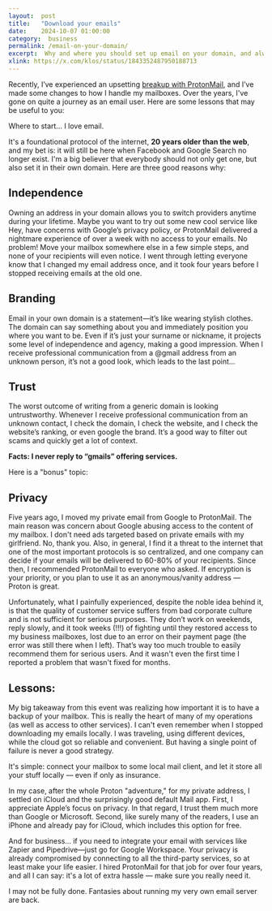 ```yaml
---
layout:  post
title:   "Download your emails"
date:    2024-10-07 01:00:00
category:  business
permalink: /email-on-your-domain/
excerpt:  Why and where you should set up email on your domain, and always download your mailbox locally. Post-ProtonMail drama notes and lessons.
xlink: https://x.com/klos/status/1843352487950188713
---
```


Recently, I’ve experienced an upsetting [breakup with ProtonMail](https://x.com/klos/status/1838812841467613334), and I’ve made some changes to how I handle my mailboxes. Over the years, I've gone on quite a journey as an email user. Here are some lessons that may be useful to you:

Where to start… I love email.

It's a foundational protocol of the internet, **20 years older than the web**, and my bet is: it will still be here when Facebook and Google Search no longer exist. I'm a big believer that everybody should not only get one, but also set it in their own domain. Here are three good reasons why:

## Independence
Owning an address in your domain allows you to switch providers anytime during your lifetime. Maybe you want to try out some new cool service like Hey, have concerns with Google’s privacy policy, or ProtonMail delivered a nightmare experience of over a week with no access to your emails. No problem! Move your mailbox somewhere else in a few simple steps, and none of your recipients will even notice. I went through letting everyone know that I changed my email address once, and it took four years before I stopped receiving emails at the old one.

## Branding
Email in your own domain is a statement—it’s like wearing stylish clothes. The domain can say something about you and immediately position you where you want to be. Even if it’s just your surname or nickname, it projects some level of independence and agency, making a good impression. When I receive professional communication from a @gmail address from an unknown person, it’s not a good look, which leads to the last point…

## Trust
The worst outcome of writing from a generic domain is looking untrustworthy. Whenever I receive professional communication from an unknown contact, I check the domain, I check the website, and I check the website’s ranking, or even google the brand. It’s a good way to filter out scams and quickly get a lot of context.

**Facts: I never reply to “gmails” offering services.**

Here is a "bonus" topic:

## Privacy
Five years ago, I moved my private email from Google to ProtonMail. The main reason was concern about Google abusing access to the content of my mailbox. I don't need ads targeted based on private emails with my girlfriend. No, thank you. Also, in general, I find it a threat to the internet that one of the most important protocols is so centralized, and one company can decide if your emails will be delivered to 60-80% of your recipients. Since then, I recommended ProtonMail to everyone who asked. If encryption is your priority, or you plan to use it as an anonymous/vanity address — Proton is great.

Unfortunately, what I painfully experienced, despite the noble idea behind it, is that the quality of customer service suffers from bad corporate culture and is not sufficient for serious purposes. They don’t work on weekends, reply slowly, and it took weeks (!!!) of fighting until they restored access to my business mailboxes, lost due to an error on their payment page (the error was still there when I left). That’s way too much trouble to easily recommend them for serious users. And it wasn't even the first time I reported a problem that wasn't fixed for months.

## Lessons:
My big takeaway from this event was realizing how important it is to have a backup of your mailbox. This is really the heart of many of my operations (as well as access to other services). I can't even remember when I stopped downloading my emails locally. I was traveling, using different devices, while the cloud got so reliable and convenient. But having a single point of failure is never a good strategy.

It's simple: connect your mailbox to some local mail client, and let it store all your stuff locally — even if only as insurance.

In my case, after the whole Proton "adventure," for my private address, I settled on iCloud and the surprisingly good default Mail app. First, I appreciate Apple’s focus on privacy. In that regard, I trust them much more than Google or Microsoft. Second, like surely many of the readers, I use an iPhone and already pay for iCloud, which includes this option for free.

And for business… if you need to integrate your email with services like Zapier and Pipedrive—just go for Google Workspace. Your privacy is already compromised by connecting to all the third-party services, so at least make your life easier. I hired ProtonMail for that job for over four years, and all I can say: it's a lot of extra hassle — make sure you really need it.

I may not be fully done. Fantasies about running my very own email server are back.